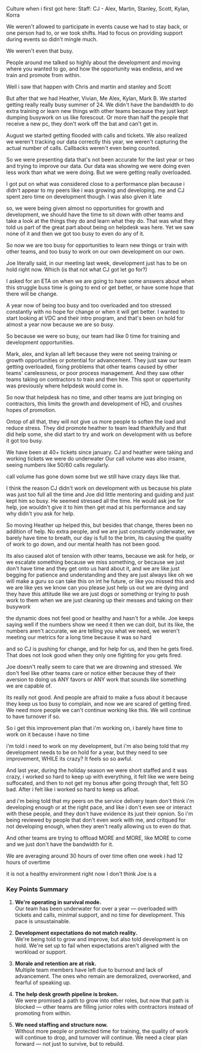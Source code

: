 Culture when i first got here: 
Staff: CJ - Alex, Martin, Stanley, Scott, Kylan, Korra

We weren't allowed to participate in events cause we had to stay back, or one person had to, or we took shifts. Had to focus on providing support during events so didn't mingle much.

We weren't even that busy. 

People around me talked so highly about the development and moving where you wanted to go, and how the opportunity was endless, and we train and promote from within.

Well i saw that happen with Chris and martin and stanley and Scott

But after that we had Heather, Vivian, Me Alex, Kylan, Mark B.
We started getting really really busy summer of 24. 
We didn't have the bandwidth to do extra training or learn new things with other teams because they just kept dumping busywork on us like forescout. Or more than half the people that receive a new pc, they don't work off the bat and can't get in.

August we started getting flooded with calls and tickets.
We also realized we weren't tracking our data correctly this year, we weren't capturing the actual number of calls. Callbacks weren't even being counted.

So we were presenting data that's not been accurate for the last year or two and trying to improve our data. Our data was showing we were doing even less work than what we were doing. But we were getting really overloaded.

I got put on what was considered close to a performance plan because i didn't appear to my peers like i was growing and developing. 
me and CJ spent zero time on development though. 
I was also given it late

so, we were being given almost no opportunities for growth and development, we should have the time to sit down with other teams and take a look at the things they do and learn what they do. That was what they told us part of the great part about being on helpdesk was here. Yet we saw none of it and then we got too busy to even do any of it.

So now we are too busy for opportunities to learn new things or train with other teams, and too busy to work on our own development on our own. 

Joe literally said, in our meeting last week, development just has to be on hold right now. Which (is that not what CJ got let go for?)

 I asked for an ETA on when we are going to have some answers about when this struggle buss time is going to end or get better, or have some hope that there will be change.

A year now of being too busy and too overloaded and too stressed constantly with no hope for change or when it will get better. I wanted to start looking at VDC and their intro program, and that's been on hold for almost a year now because we are so busy.

So because we were so busy, our team had like 0 time for training and development opportunities. 

Mark, alex, and kylan all left because they were not seeing training or growth opportunities or potential for advancement. 
They just saw our team getting overloaded, fixing problems that other teams caused by other teams' carelessness, or poor process management.
And they saw other teams taking on contractors to train and then hire. This spot or oppertunity was previously where helpdesk would come in.

So now that helpdesk has no time, and other teams are just bringing on contractors, this limits the growth and development of HD, and crushes hopes of promotion.

Ontop of all that, they will not give us more people to soften the load and reduce stress. They did promote heather to team lead thankfully and that did help some, she did start to try and work on development with us before it got too busy.

We have been at 40+ tickets since january. 
CJ and heather were taking and working tickets we were do underwater
Our call volume was also insane, seeing numbers like 50/60 calls regularly.

call volume has gone down some but we still have crazy days like that. 

I think the reason CJ didn't work on development with us because his plate was just too full all the time and Joe did little mentoring and guiding and just kept him so busy. He seemed stressed all the time. He would ask joe for help, joe wouldn't give it to him then get mad at his performance and say why didn't you ask for help.

So moving Heather up helped this, but besides that change, theres been no addition of help. No extra people, and we are just constantly underwater, we barely have time to breath, our day is full to the brim, its causing the quality of work to go down, and our mental health has not been good.

Its also caused alot of tension with other teams, because we ask for help, or we escalate something because we miss something, or because we just don't have time and they get onto us hard about it, and we are like just begging for patience and understanding and they are just always like
oh we will make a guru so can take this on int he future, or like you missed this and we are like yes we know can you please just help us out we are dying and they  have this attitude like we are just dogs or something or trying to push work to them when we are just cleaning up their messes and taking on their busywork

the dynamic does not feel good or healthy and hasn't for a while.
Joe keeps saying well if the numbers show we need it then we can doit, but its like, the numbers aren't accurate, we are telling you what we need, we weren't meeting our metrics for a long time because it was so hard

and so CJ is pushing for change, and for help for us, and then he gets fired. That does not look good when they only one fighting for you gets fired.

Joe doesn't really seem to care that we are drowning and stressed. We don't feel like other teams care or notice either because they of their aversion to doing us ANY favors or ANY work that sounds like something we are capable of.

Its really not good. And people are afraid to make a fuss about it because they keep us too busy to complain, and now we are scared of getting fired. We need more people we can't continue working like this. We will continue to have turnover if so. 

So i get this improvement plan that i'm working on, i barely have time to work on it because i have no time

i'm told i need to work on my development, but i'm also being told that my development needs to be on hold for a year, but they need to see improvement, WHILE its crazy? It feels so so awful. 

And last year, during the holiday season we were short staffed and it was crazy, i worked so hard to keep  up with everything, it felt like we were being suffocated, and then to not get my bonus after going through that, felt SO bad. After i felt like i worked so hard to keep us afloat.

and i'm being told that my peers on the service delivery team don't think i'm developing enough or at the right pace, and like i don't even see or interact with these people, and they don't have evidence its just their opnion. So i'm being reviewed by people that don't even work with me, and critqued for not developing enough, when they aren't really allowing us to even do that.

And other teams are trying to offload MORE and MORE, like MORE to come and we just don't have the bandwidth for it.

We are averaging around 30 hours of over time often
one week i had 12 hours of overtime

it is not a healthy environment right now
I don't think Joe is a


### **Key Points Summary**

1. **We're operating in survival mode.**  
    Our team has been underwater for over a year — overloaded with tickets and calls, minimal support, and no time for development. This pace is unsustainable.
    
2. **Development expectations do not match reality.**  
    We're being told to grow and improve, but also told development is on hold. We're set up to fail when expectations aren't aligned with the workload or support.
    
3. **Morale and retention are at risk.**  
    Multiple team members have left due to burnout and lack of advancement. The ones who remain are demoralized, overworked, and fearful of speaking up.
    
4. **The help desk growth pipeline is broken.**  
    We were promised a path to grow into other roles, but now that path is blocked — other teams are filling junior roles with contractors instead of promoting from within.
    
5. **We need staffing and structure now.**  
    Without more people or protected time for training, the quality of work will continue to drop, and turnover will continue. We need a clear plan forward — not just to survive, but to rebuild.
